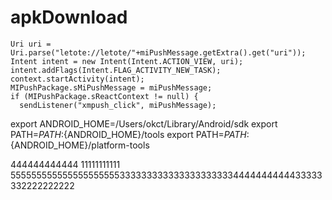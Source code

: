 # apkDownload
    Uri uri = Uri.parse("letote://letote/"+miPushMessage.getExtra().get("uri"));
    Intent intent = new Intent(Intent.ACTION_VIEW, uri);
    intent.addFlags(Intent.FLAG_ACTIVITY_NEW_TASK);
    context.startActivity(intent);
    MIPushPackage.sMiPushMessage = miPushMessage;
    if (MIPushPackage.sReactContext != null) {
      sendListener("xmpush_click", miPushMessage);


export ANDROID_HOME=/Users/okct/Library/Android/sdk
export PATH=${PATH}:${ANDROID_HOME}/tools
export PATH=${PATH}:${ANDROID_HOME}/platform-tools

444444444444
11111111111
5555555555555555555553333333333333333333334444444444433333332222222222
